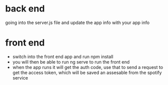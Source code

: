 # back end
going into the server.js file and update the app info with your app info

# front end
- switch into the front end app and run npm install
- you will then be able to run ng serve to run the front end
- when the app runs it will get the auth code, use that to send a request to get the access token, which will be saved an assesable from the spotify service